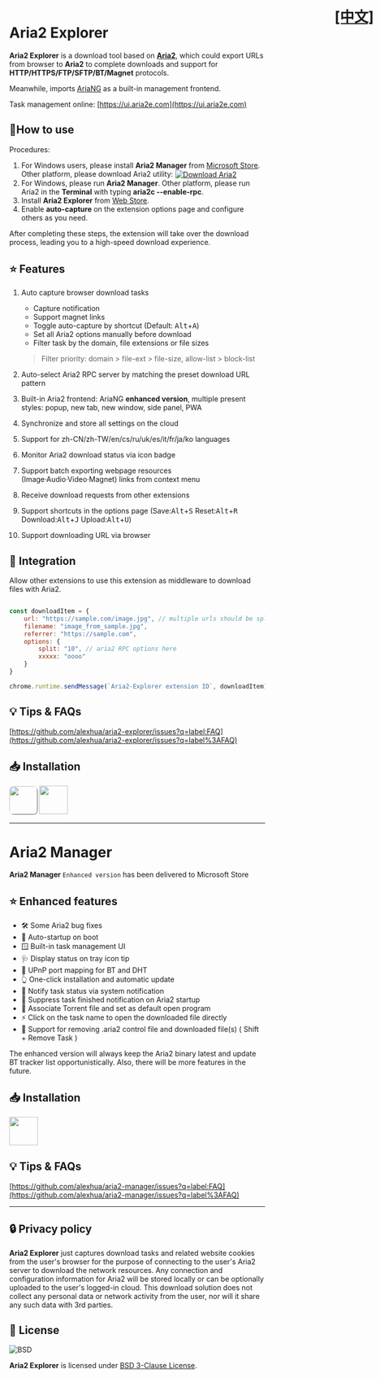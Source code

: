 # Aria2 Explorer

<h1 style="position:absolute; top: 14px; right:14px"><a href="index.cn.html">[中文]</a></h1>

**Aria2 Explorer** is a download tool based on [**Aria2**](https://github.com/aria2/aria2), which could export URLs from browser to **Aria2** to complete downloads and support for **HTTP/HTTPS/FTP/SFTP/BT/Magnet** protocols.

Meanwhile, imports [AriaNG](https://www.github.com/mayswind/AriaNg/) as a built-in management frontend. 

Task management online: [https://ui.aria2e.com](https://ui.aria2e.com)

## 📑How to use

Procedures:

1. For Windows users, please install **Aria2 Manager** from [Microsoft Store](#-installation-1). Other platform, please download Aria2 utility: <span style="vertical-align:middle;">[![Download Aria2](https://img.shields.io/github/downloads/aria2/aria2/total?color=blue&label=Aria2)](https://github.com/aria2/aria2/releases "Goto Aria2 download page")</span>
2. For Windows, please run **Aria2 Manager**. Other platform, please run Aria2 in the **Terminal** with typing **aria2c --enable-rpc**.
3. Install **Aria2 Explorer** from [Web Store](#-installation).
4. Enable **auto-capture** on the extension options page and configure others as you need.

After completing these steps, the extension will take over the download process, leading you to a high-speed download experience. 

## ⭐ Features

1. Auto capture browser download tasks
    - Capture notification
    - Support magnet links
    - Toggle auto-capture by shortcut (Default: <kbd>Alt</kbd>+<kbd>A</kbd>)
    - Set all Aria2 options manually before download
    - Filter task by the domain, file extensions or file sizes
    > Filter priority: domain > file-ext > file-size, allow-list > block-list
2. Auto-select Aria2 RPC server by matching the preset download URL pattern

3. Built-in Aria2 frontend: AriaNG **enhanced version**, multiple present styles: popup, new tab, new window, side panel, PWA

4. Synchronize and store all settings on the cloud

5. Support for zh-CN/zh-TW/en/cs/ru/uk/es/it/fr/ja/ko languages

6. Monitor Aria2 download status via icon badge

7. Support batch exporting webpage resources (Image·Audio·Video·Magnet) links from context menu

8. Receive download requests from other extensions

9. Support shortcuts in the options page (Save:<kbd>Alt</kbd>+<kbd>S</kbd> Reset:<kbd>Alt</kbd>+<kbd>R</kbd> Download:<kbd>Alt</kbd>+<kbd>J</kbd> Upload:<kbd>Alt</kbd>+<kbd>U</kbd>)

10. Support downloading URL via browser

## 🧩 Integration

Allow other extensions to use this extension as middleware to download files with Aria2.

```js

const downloadItem = {
    url: "https://sample.com/image.jpg", // multiple urls should be split by \n
    filename: "image_from_sample.jpg",
    referrer: "https://sample.com",
    options: { 
        split: "10", // aria2 RPC options here
        xxxxx: "oooo"
    }
}

chrome.runtime.sendMessage(`Aria2-Explorer extension ID`, downloadItem)

```

## 💡 Tips & FAQs

[https://github.com/alexhua/aria2-explorer/issues?q=label:FAQ](https://github.com/alexhua/aria2-explorer/issues?q=label%3AFAQ)

## 📥 Installation

[<img src="https://developer.chrome.com/static/docs/webstore/branding/image/UV4C4ybeBTsZt43U4xis.png" style="box-shadow: 1px 1px 1px #888;border-radius:8px" height="55">](https://chrome.google.com/webstore/detail/mpkodccbngfoacfalldjimigbofkhgjn "Google Chrome Web Store")
[<img src="https://get.microsoft.com/images/en-us%20light.svg" height="56" >](https://microsoftedge.microsoft.com/addons/detail/jjfgljkjddpcpfapejfkelkbjbehagbh "Microsoft Edge Addon Store")

---

# Aria2 Manager

**Aria2 Manager** `Enhanced version` has been delivered to Microsoft Store

## ⭐ Enhanced features

- 🛠️ Some Aria2 bug fixes
- 🔄️ Auto-startup on boot
- 🪟 Built-in task management UI
- 🩺 Display status on tray icon tip
- 🔀 UPnP port mapping for BT and DHT
- 👆 One-click installation and automatic update
- 🔔 Notify task status via system notification
- 🔕 Suppress task finished notification on Aria2 startup
- 📄 Associate Torrent file and set as default open program
- ⚡ Click on the task name to open the downloaded file directly
- 🧹 Support for removing .aria2 control file and downloaded file(s) ( Shift + Remove Task )

The enhanced version will always keep the Aria2 binary latest and update BT tracker list opportunistically. Also, there will be more features in the future.

## 📥 Installation
[<img src="https://get.microsoft.com/images/en-us%20dark.svg" height="56"/>](https://apps.microsoft.com/detail/Aria2%20Manager/9P5WQ68Q20WV?launch=true&cid=aria2e "Install Aria2-Manager from Microsoft Store")

## 💡 Tips & FAQs

[https://github.com/alexhua/aria2-manager/issues?q=label:FAQ](https://github.com/alexhua/aria2-manager/issues?q=label%3AFAQ)

---

## 🔒 Privacy policy

**Aria2 Explorer** just captures download tasks and related website cookies from the user's browser for the purpose of connecting to the user's Aria2 server to download the network resources. Any connection and configuration information for Aria2 will be stored locally or can be optionally uploaded to the user's logged-in cloud. This download solution does not collect any personal data or network activity from the user, nor will it share any such data with 3rd parties.

## 📜 License

![BSD](https://i0.wp.com/opensource.org/wp-content/uploads/2006/07/OSI_Approved_License.png?w=90&ssl=1)

**Aria2 Explorer** is licensed under [BSD 3-Clause License](https://opensource.org/license/bsd-3-clause/).
